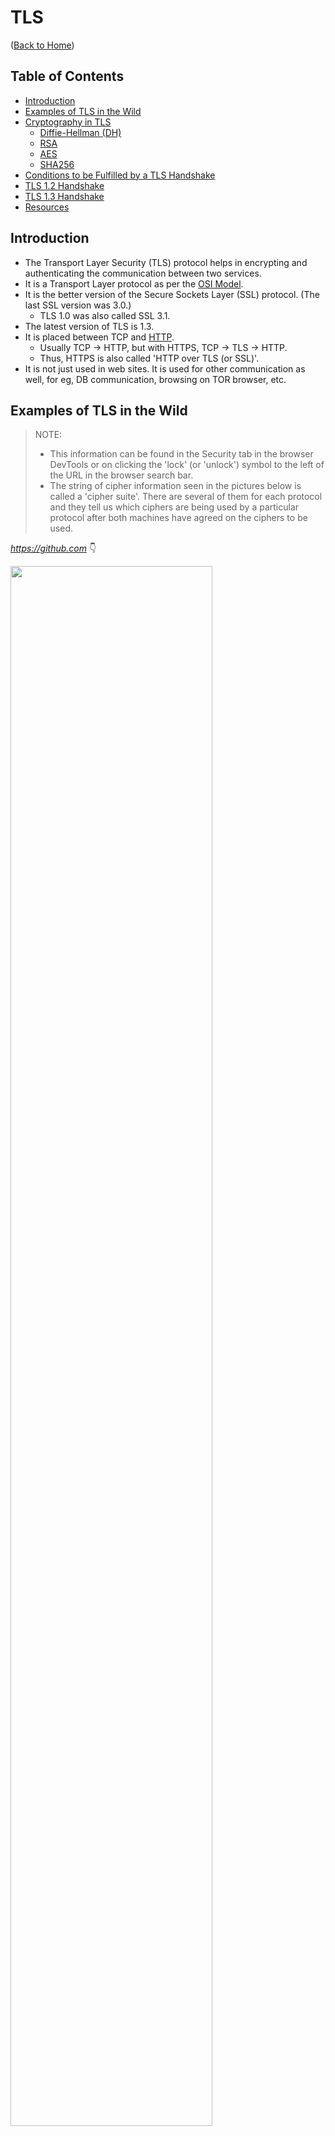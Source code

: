 # TLS

([Back to Home](README.md))

## Table of Contents

-   [Introduction](#introduction)
-   [Examples of TLS in the Wild](#examples-of-tls-in-the-wild)
-   [Cryptography in TLS](#cryptography-in-tls)
    -   [Diffie-Hellman (DH)](#diffie-hellman-dh)
    -   [RSA](#rsa)
    -   [AES](#aes)
    -   [SHA256](#sha256)
-   [Conditions to be Fulfilled by a TLS Handshake](#conditions-to-be-fulfilled-by-a-tls-handshake)
-   [TLS 1.2 Handshake](#tls-12-handshake)
-   [TLS 1.3 Handshake](#tls-13-handshake)
-   [Resources](#resources)

## Introduction

-   The Transport Layer Security (TLS) protocol helps in encrypting and authenticating the communication between two services.
-   It is a Transport Layer protocol as per the [OSI Model](osi-layers.md).
-   It is the better version of the Secure Sockets Layer (SSL) protocol. (The last SSL version was 3.0.)
    -   TLS 1.0 was also called SSL 3.1.
-   The latest version of TLS is 1.3.
-   It is placed between TCP and [HTTP](http.md).
    -   Usually TCP -> HTTP, but with HTTPS, TCP -> TLS -> HTTP.
    -   Thus, HTTPS is also called 'HTTP over TLS (or SSL)'.
-   It is not just used in web sites. It is used for other communication as well, for eg, DB communication, browsing on TOR browser, etc.

## Examples of TLS in the Wild

> NOTE:
>
> -   This information can be found in the Security tab in the browser DevTools or on clicking the 'lock' (or 'unlock') symbol to the left of the URL in the browser search bar.
> -   The string of cipher information seen in the pictures below is called a 'cipher suite'. There are several of them for each protocol and they tell us which ciphers are being used by a particular protocol after both machines have agreed on the ciphers to be used.

*https://github.com* :point_down:

<img src="https://user-images.githubusercontent.com/50140864/102624600-3c5d0500-416a-11eb-9893-0b7ea946c2ba.png" width="80%" />

*https://otc.zulipchat.com* :point_down:

<img src="https://user-images.githubusercontent.com/50140864/102624926-bc836a80-416a-11eb-9a12-237e2af7a694.png" width="80%" />

[_Source_](https://youtu.be/86cQJ0MMses?t=65) :point_down:

<img src="https://user-images.githubusercontent.com/50140864/102624503-1cc5dc80-416a-11eb-8240-0a5219c2bc2b.png" width="90%" />

> **NOTE: Resources for everything written below can be found in the '[Resources](#resources)' section at the end of this file.**

## Cryptography in TLS

Some common terms seen in the pictures above

-   Diffie-Hellman (EDCHE, X25519, P-256, etc)
-   RSA
-   AES
-   SHA256

### Diffie-Hellman (DH)

-   It is a part of Public/Asymmetric Key Cryptography.
-   It is a Key Exchange Protocol for a shared secret between two devices who want to start communication.
-   The established shared secret is then used to derive symmetric keys with Private/Symmetric/Secret Key Cryptography ciphers like AES (because Private Key Cryptography is faster than Public Key Cryptography).
-   Some types of DH
    -   ECDHE (Elliptic Curve Diffie-Hellman Ephemeral)
        -   Ephemeral means 'something that lasts for a short time' and here it implies that a new key is generated every time a conversation takes place, ie, very frequently.
    -   X25519
        -   A type of Elliptic Curve Diffie-Hellman that uses Curve25519.
    -   P-256
        -   A type of curve used in Elliptic Curve Cryptography.
-   Vulnerable to 'Man in the Middle' attacks and here is were Public Key Cryptography ciphers like RSA, DSA, etc help out by providing authentication.
    -   Perfect Forward Secrecy (PFS)
        -   Just RSA can be used in place of Diffie-Hellman, but is not, as it is slow and its keys are established for over years, which if leaked, pose a big risk.
        -   So, Diffie-Hellman (DH) is used as a quicker method and safety blanket for key exchange, with RSA only providing initial authenticity. It acts as a safety blanket, as it generates keys independently of RSA and after every session (if the ephemeral version of DH is used) and the communication will not be compromised even if the RSA private key is leaked.
-   [More details](cryptography.md#diffie-hellman)

### RSA

-   Type of Public/Asymmetric Key Cryptography cipher.
-   The name 'RSA' is an acronym of the scientists involved in making the cipher.
    -   The scientists in order: Ron Rivest, Adi Shamir and Leonard Adleman.
-   Ensures authenticity of sender.
-   Prevents 'Man in the Middle' attacks, as it authenticates the sender.

### AES

-   Advanced Encryption Standard (AES) is a type of a Private/Symmetric/Secret Key Cryptography cipher.
-   The shared secret from Diffie-Hellman is used to derive a key.
-   Provides encryption for the data being shared between the two communicating machines.
-   [More details](cryptography.md#aes)

### SHA256

-   Hashing algorithm which is a part of the Secure Hashing Algorithm (SHA) family. (SHA2 to be specific.)
-   Generates a unique\* 256 bit hexadecimal string output called a 'hash', for any length of input.
    -   unique\*: Hash collisions are extremely rare.
-   Used wherever needed, for eg, to derive a key from the shared secret, in digital signatures, etc.
-   [More details](cryptography.md#sha)

## Conditions to be Fulfilled by a TLS Handshake

-   What ciphers to be used for normal communication.
    -   Eg: AES
-   Key exchange cipher to generate a symmetric key.
    -   Eg: Diffie-Hellman
-   Authentication
    -   Public/Asymmetric Key Cryptography like RSA and verifying with digital signature with certificates.
-   Robustness
    -   Prevent Man in the Middle Attacks, Replay Attacks, Downgrade Attacks, etc during the handshake.

## TLS 1.2 Handshake

> NOTE:
>
> -   `C` = Client and `S` = Server.
> -   TLS 1.2 takes two roundtrips (`C -> S`, `S -> C`, `C -> S` and `S -> C`) to complete the handshake. (TLS 1.3 takes just one roundtip.)

<p align="center">
  The TLS 1.2 handshake as seen in Wireshark :point_down:
  <br />
  <img src="https://user-images.githubusercontent.com/50140864/102719477-68b48500-4314-11eb-9631-e2806662900d.png" width="100%" />
</p>

-   TLS works on top of TCP, so a [TCP handshake](https://www.youtube.com/watch?v=bW_BILl7n0Y) is done first.
-   `C -> S` Client Hello
    -   States max version of TLS supported.
    -   Send a random number to prevent Replay attacks.
    -   Sends a list of cipher suites that the client supports.

<p align="center">
  Client Hello :point_down:
  <br />
  <img src="https://user-images.githubusercontent.com/50140864/102721208-71f71f00-431f-11eb-9be9-2d3304b925ee.png" width="80%" />
  <br />
  <br />
  Contents of 'Random' :point_down:
  <br />
  <img src="https://user-images.githubusercontent.com/50140864/102721273-c8645d80-431f-11eb-9a74-09c849a63c36.png" width="80%" />
</p>

-   `S -> C` Server Hello
    -   Choose TLS version and cipher suite.
    -   Send random number.
    -   Send a certificate (with the public key of the server attached to it.)
    -   Server Key Exchange message (DH)
        -   It sends params for the Diffie-Hellman (DH) key exchange. (The generator and the huge prime number.)
        -   It sends it's generated public part of the key exchange process.
        -   Digital signature (a hashed value of some of the previous messages signed by the private key of the server). RSA is used here.
        -   Send 'Server Hello Done'.

<p align="center">
  Server Hello :point_down:
  <br />
  <img src="https://user-images.githubusercontent.com/50140864/102721373-66582800-4320-11eb-93c7-42dcff85e0c1.png" width="80%" />
  <br />
  <br />
  Server Key Exchange :point_down:
  <br />
  <img src="https://user-images.githubusercontent.com/50140864/102721626-ef239380-4321-11eb-91b7-b0b8da838157.png" width="80%" />
  <br />
  <br />
  Server Key Exchange (contd) :point_down:
  <br />
  <img src="https://user-images.githubusercontent.com/50140864/102721653-24c87c80-4322-11eb-8147-3795b2b13d9f.png" width="80%" />
  <br />
  Server Hello Done :point_up:
</p>

-   `C -> S` Client Key Exchange message (DH)
    -   It sends it's generated public part of the key exchange process.
    -   Side note: Both the server and client can now form the pre-master secret by completing the Diffie-Hellman process and then combine them with the random numbers sent in the above messages to make the master secret.
    -   Change Cipher Spec message. (Says that it is ready to begin encryption.)
    -   Finished message (Contains an encrypted summary of all the messages so far.)

<p align="center">
  Client Key Exchange :point_down:
  <br />
  <img src="https://user-images.githubusercontent.com/50140864/102721728-aa4c2c80-4322-11eb-9ea3-21b975a40ad4.png" width="80%" />
  <br />
  <br />
  Change Cipher Spec :point_down:
  <br />
  <img src="https://user-images.githubusercontent.com/50140864/102721900-9b19ae80-4323-11eb-92d7-bcc0801cd64d.png" width="80%" />
  <br />
  <br />
  Finished :point_down:
  <br />
  <img src="https://user-images.githubusercontent.com/50140864/102721928-c9978980-4323-11eb-8990-d2e714f83f5b.png" width="80%" />
</p>

-   `S -> C` Change Cipher Spec message
    -   Finished message (Contains an encrypted summary of all the messages so far.)
    -   Side note: Only if the two finished messages match, will the handshake succeed. This prevents any Man in the Middle attacks.

<p align="center">
  Change Cipher Spec :point_down:
  <br />
  <img src="https://user-images.githubusercontent.com/50140864/102721900-9b19ae80-4323-11eb-92d7-bcc0801cd64d.png" width="80%" />
  <br />
  <br />
  Finished :point_down:
  <br />
  <img src="https://user-images.githubusercontent.com/50140864/102721928-c9978980-4323-11eb-8990-d2e714f83f5b.png" width="80%" />
</p>

-   The handshake is complete. The application data is encrypted using the Private/Symmetric/Secret Key Cryptography cipher mentioned in the **chosen** cipher suite (Eg: AES) and both machines can now communicate with encryption and authenticity.

 <p align="center">
  An overview of the TLS 1.2 handshake :point_down:
  <br />
  <img src="https://user-images.githubusercontent.com/50140864/102719277-30607700-4313-11eb-874f-70523df03e0f.png" width="80%" />
</p>

## TLS 1.3 Handshake

> NOTE:
>
> -   `C` = Client and `S` = Server.
> -   TLS 1.3 takes one roundtrip (`C -> S` and `S -> C`) to complete the handshake. (TLS 1.2 takes two roundtips.)

-   TLS works on top of TCP, so a [TCP handshake](https://www.youtube.com/watch?v=bW_BILl7n0Y) is done first.
-   `C -> S` Client Hello
    -   Send list of supported TLS versions.
    -   Send random number.
    -   Send list of supported Cipher Suites.
    -   Send Client Key Exchange.
    -   Send TLS Extensions
        -   [SNI or ESNI](https://www.youtube.com/watch?v=t0zlO5-NWFU)
        -   [ALPN](https://www.youtube.com/watch?v=lR1uHVS7I-8)

<p align="center">
  Client Hello :point_down:
  <br />
  <img src="https://user-images.githubusercontent.com/50140864/102996572-5b341080-4549-11eb-91d1-d2e68f64592b.png" width="80%" />
</p>

-   `S -> C` Server Hello
    -   Agree on a cipher suite.
    -   Agree on TLS protocol version.
    -   Send random number.
    -   Send Server Key Exchange.
    -   Send Certificate.
    -   Send TLS Extensions.
        -   [OCSP](cryptography.md#digital-certificates-and-certificate-revocation-ocsp-and-crl) Stapling (Certificate Verify)
    -   Send Finished message.

<p align="center">
  Server Hello :point_down:
  <br />
  <img src="https://user-images.githubusercontent.com/50140864/102997188-7bb09a80-454a-11eb-9399-0f6c7e5a2dfd.png" width="80%" />
</p>

-   `C -> S` Client sends a Finished message and then encrypted and authenticated communication starts.

<p align="center">
  An overview of the TLS 1.3 handshake (as a cURL request) :point_down:
  <br />
  <img src="https://user-images.githubusercontent.com/50140864/105168866-bbb26f80-5b40-11eb-94f9-1f87c3c8fbde.png" width="80%" />
  <br />
  <img src="https://user-images.githubusercontent.com/50140864/105169280-527f2c00-5b41-11eb-9b65-c75b2e1dc765.png" width="80%" />
  <br />
  <img src="https://user-images.githubusercontent.com/50140864/105169404-81959d80-5b41-11eb-82af-3df69445ab26.png" width="80%" />
</p>

## Resources

-   TLS
    -   [TLS Intro](https://www.youtube.com/watch?v=0TLDTodL7Lc)
    -   [TLS Handshake](https://www.youtube.com/watch?v=86cQJ0MMses)
    -   [Illustrated TLS 1.2 Handshake](https://tls.ulfheim.net/)
    -   [Illustrated TLS 1.3 Handshake](https://tls13.ulfheim.net/)
    -   [Wiresharking TLS](https://www.youtube.com/watch?v=06Kq50P01sI)
    -   [cURL Verbose Mode Explained](https://www.youtube.com/watch?v=PVm0YEEuS8s)
    -   [TLS playlist by Hussein Nasser](https://www.youtube.com/playlist?list=PLQnljOFTspQW4yHuqp_Opv853-G_wAiH-)
    -   https://badssl.com
-   [Application Layer Protocol Negotiation (ALPN)](https://www.youtube.com/watch?v=lR1uHVS7I-8)
-   [Server Name Indication (SNI and ESNI)](https://www.youtube.com/watch?v=t0zlO5-NWFU)
-   [`cryptography.md`](cryptography.md) (for Diffie-Hellman, RSA, AES, Hashing, Digital Signatures, Digital Certificates, CRL, OCSP, etc resources)
-   [Perfect Forward Secrecy (PFS) in TLS](https://www.youtube.com/watch?v=zSQtyW_ywZc)
    -   [Heartbleed problem](https://www.youtube.com/watch?v=1dOCHwf8zVQ)
-   [Mutual TLS (mTLS)](https://www.youtube.com/watch?v=KwpV-ICpkc4)
-   [Automatic Cipher Suite Ordering in `crypto/tls`](https://go.dev/blog/tls-cipher-suites) (The Go Blog)
-   Picture sources
    -   [RFC 5246: The Transport Layer Security (TLS) Protocol Version 1.2](https://tools.ietf.org/html/rfc5246)
    -   [Dissecting TLS Using Wireshark](https://blog.catchpoint.com/2017/05/12/dissecting-tls-using-wireshark/)
    -   [SSL/TLS Handshake Explained With Wireshark Screenshot](https://www.linuxbabe.com/security/ssltls-handshake-process-explained-with-wireshark-screenshot)
